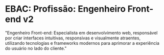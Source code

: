 # EBAC: Profissão: Engenheiro Front-end v2 

"Engenheiro Front-end: Especialista em desenvolvimento web, responsável por criar interfaces intuitivas, responsivas e visualmente atraentes, utilizando tecnologias e frameworks modernos para aprimorar a experiência do usuário no lado do cliente."

